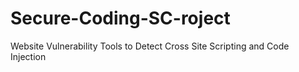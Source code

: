 # Secure-Coding-SC-roject
Website Vulnerability Tools to Detect Cross Site Scripting and Code Injection
